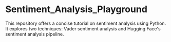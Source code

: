 # Sentiment_Analysis_Playground
 This repository offers a concise tutorial on sentiment analysis using Python. It explores two techniques: Vader sentiment analysis and Hugging Face's sentiment analysis pipeline. 
